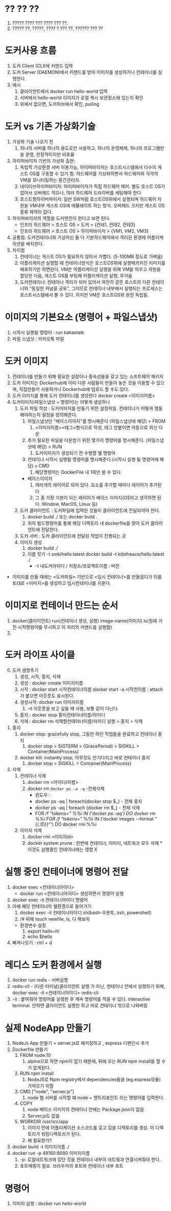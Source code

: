 # ?? ?? ??
1. ????? ???? ??? ???? ??? ??.
2. ????? ??, ?????, ???? ? ??? ??, ?????? ??? ??

# 도커사용 흐름
1. 도커 Client (CLI)에 커맨드 입력
2. 도커 Server (DAEMON)에서 커맨드를 받아 이미지를 생성하거나 컨테이너를 실행한다.
3. 예시
    1. 클라이언트에서 docker run hello-world 입력
    2. 서버에서 hello-world 이미지가 로컬 캐시 보관장소에 있는지 확인
    3. 위에서 없으면, 도커허브에서 확인, pulling

# 도커 vs 기존 가상화기술
1. 가상화 기술 나오기 전
    1. 하나의 서버를 하나의 용도로만 사용하고, 하나의 운영체제, 하나의 프로그램만을 운영, 안정적이지만 비효율
2. 하이퍼바이저 기반의 가상화 출현:
    1. 독립적 가상환경 서버 이용가능, 하이퍼바이저는 호스트시스템에서 다수의 게스트 OS를 구동할 수 있기 함.
       하드웨어를 가상화하면서 하드웨어와 각각의 VM을 모니터링하는 중간관리자.
    2. 네이티브하이퍼바이저: 하이퍼바이저가 직접 하드웨어 제어. 별도 호스트 OS가 없어서 오버헤드 적으나, 여러 하드웨어 드라이버를 세팅해야 한다
    3. 호스트형하이버파이저: 일반 SW처럼 호스트OS위에서 실행되며 하드웨어 자원을 VM내부 게스트 OS에 에뮬레이트 하는 방식. 오버헤드 크지만 게스트 OS종류 제약이 없다.
3. 하이퍼바이저의 역할을 도커엔진이 한다고 보면 된다.
    - 인프라 하드웨어 > 호스트 OS > 도커 > {컨테1, 컨테2, 컨테3}
    - 인프라 하드웨어 > 호스트 OS > 하이퍼바이저 > {VM1, VM2, VM3}
4. 공통점: 도커컨테이너와 가상머신 둘 다 기본하드웨어에서 격리된 환경에 어플리케이션을 배치한다.
5. 차이점
    1. 컨테이너는 게스트 OS가 필요하지 않아서 가볍다. (5-100MB 정도로 가벼움)
    2. 어플리케이션 실행할 떄 컨테이너방식은 호스트OS위에 실행패키지인 이미지를 배포하기만 하면된다.
       VM은 어플리케이션 실행을 위해 VM을 띄우고 자원을 할당한 다음, 게스트 OS를 부팅해 어플리케이션 실행, 무거움
    3. 도커컨테이너: 컨테이너 격리가 되어 있어서 여전히 같은 호스트의 다른 컨테이너와 "동일한 커널을 공유", 그러므로 컨테이너 내부에서 실행되는 프로세스는 호스트시스템에서 볼 수 있다. 하지만 VM은 호스트OS와 완전 독립됨.

# 이미지의 기본요소 (명령어 + 파일스냅샷)
1. 시작시 실행될 명령어 : run kakaotalk
2. 파일 스냅샷 : 카카오톡 파일

# 도커 이미지
1. 컨테이너를 만들기 위해 필요한 설정이나 종속성들을 갖고 있는 소프트웨어 패키지
2. 도커 이미지는 Dockerhub에 이미 다른 사람들이 만들어 놓은 것을 이용할 수 있으며, 직접만들어 사용하거나 Dockerhub에 업로드 할 수도 있다.
3. 도커 이미지를 통해 도커 컨테이너를 생성한다
   docker create <이미지이름>
4. 도커이미지(파일스냅샷 + 명령어)는 어떻게 생성하나
   1. 도커 파일 작성 : 도커이미지를 만들기 위한 설정파일. 컨테이너가 어떻게 행동해야하는지 설정을 정의해준다.
      1. 파일스냅샷인 "베이스이미지"를 명시해준다 (파일스냅샷에 해당) > FROM
         1. <이미지이름><태그>형식으로 작성, 태그 안붙이면 자동으로 최신 다운
      2. 추가 필요한 파일을 다운받기 위한 몇가지 명령어를 명시해준다. (파일스냅샷에 해당) > RUN
         1. 도커이미지가 생성되기 전 수행할 쉘 명령어
      3. 컨테이너 시작시 실행될 명령어를 명시해준다.(시작시 실행 될 명령어에 해당) > CMD
         1. 해당명령어는 DockerFile 내 1회만 쓸 수 있다.
      * 베이스이미지
        1) 여러개의 레이어로 되어 있다. 요소를 추가할 때마다 레이어가 추가된다
        2) 그 중 가장 기본이 되는 레이어가 베이스 이미지(OS라고 생각하면 된다. Window, MacOS, Linux 등)
   2. 도커 클라이언트 : 도커파일에 입력된 것들이 클라이언트에 전달되어야 한다.
      1. docker build ./  또는 docker build .
      2. 위의 빌드명령어를 통해 해당 디렉토리 내 dockerfile을 찾아 도커 클라이언트에 전달한다.
   3. 도커 서버 : 도커 클라이언트에 전달된 작업이 진행되는 곳
   4. 이미지 생성
      1. docker build ./
      2. 이름 짓기 -t smk/hello:latest   docker build -t kdstheace/hello:latest ./
         * -t 내도커아이디 / 저장소/프로젝트이름 : 버전
   
  * 이미지를 만들 때에는 <도커파일> 기반으로 <임시 컨테이너>를 만들었다가 이를 토대로 <이미지>를 생성하고 임시컨테이너를 지운다.

# 이미지로 컨테이너 만드는 순서
   1. docker(클라이언트) run(컨테이너 생성, 실행) image-name(이미지) ls(원래 가진 시작명령어를 무시하고 이 자리의 커맨드를 실행함)
   2. 

# 도커 라이프 사이클
   0. 도커 생명주기
      1. 생성, 시작, 중지, 삭제
      2. 생성 : docker create 이미지이름
      3. 시작 : docker start 시작컨테이너이름
         docker start -a 시작컨이름 : attach가 붙으면 아웃풋도 표시된다.
      4. 생성시작: docker run 이미지이름
         1. -it 아웃풋을 보고 싶을 때 사용, 보통 같이 다닌다.
      5. 중지 : docker stop 중지컨테이너이름/아이디
      6. 삭제 : docker rm 삭제할컨테이너이름/아이디
   실행 > 중지 > 삭제
   1. 중지
      1. docker stop: gracefully stop, 그동안 하던 작업들을 완료하고 컨테이너 중지
         1. docker stop > SIGTERM > (GracePeriod) > SIGKILL > Container(MainProcess)
      2. docker kill: instantly stop, 아무것도 안기다리고 바로 컨테이너 중지
         1. docker stop >                           SIGKILL > Container(MainProcess)
   2. 삭제
      1. 컨테이너 삭제
         1. docker rm <아이디/이름>
         2. docker rm `docker ps -a -q`  -전체삭제
            * 윈도우 : 
            * docker ps -aq | foreach{docker stop $_} - 전체 중지
            * docker ps -aq | foreach {docker rm $_} - 전체 삭제
            * FOR /f "tokens=*" %%i IN ('docker ps -aq') DO docker rm %%i
              FOR /f "tokens=*" %%i IN ('docker images --format "{{.ID}}"') DO docker rmi %%i
      2. 이미지 삭제
         1. docker rmi <이미지id>
         2. docker system prune : 한번에 컨테이너, 이미지, 네트워크 모두 삭제 * 이것도 실행중인 컨테이너에는 영향 X
# 실행 중인 컨테이너에 명령어 전달
   1. docker exec <컨테이너아이디>
      * docker run <컨테이너아이디> 생성하면서 명령어 실행
   2. docker exec -it 컨테이너아이디 명령어
   3. 아예 해당 컨테이너의 쉘환경으로 들어가기
      1. docker exec -it 컨테이너아이디 sh(bash-우분투, zsh, powershell)
      2. /# 뒤에 touch newfile, ls, 다 해보자
      * 환경변수 설정
        1. export hello=hi
        2. echo $hello
   4. 빠져나오기 : ctrl + d

# 레디스 도커 환경에서 실행
1. docker run redis - 서버실행
2. redis-cli - (다른 터미널)클라이언트 실행
   가 아닌, 컨테이너 안에서 실행하기 위해, docker exec -it <컨테이너아이디> redis-cli
3. -it : 붙여줘야 명령어를 실행한 후 계속 명령어를 적을 수 있다. 
   interactive terminal. 안하면 클라이언트 실행만 하고 바로 컨테이너 밖으로 나와버림


# 실제 NodeApp 만들기
1. NodeJs App 만들기 = server.js로 패키징하고 , express 디펜던시 추가
2. Dockerfile 만들기
   1. FROM node:10
      1. alpine으로 하면 npm이 없기 때문에, 뒤에 오는 RUN npm install을 할 수가 없게된다.
   2. RUN npm install
      1. NodeJS로 Npm registry에서 dependencies들을 (eg.express모듈) 가져오기 위함
   3. CMD ["node", "server.js"]
      1. node 웹 서버를 시작할 떄 node + 엔트리포인트 라는 명령어를 입력한다.
   4. COPY
      1. node 베이스 이미지의 컨테이너 안에는 Package.json이 없음
      2. Server.js도 없음
   5. WORKDIR /usr/src/app
      1. 이미지 안에 어플리케이션 소스코드를 갖고 있을 디렉토리를 생성. 이 디렉토리가 워킹디렉토리가 된다.
      2. 왜 필요한가? 
3. docker build -t 이미지이름 ./
4. docker run -p 49160:8080 이미지이름
   1. -p: 로컬네트워크에 있던 것을 컨테이너 내부의 네트웤과 연결시켜줘야 한다.
   2. 포트매핑이 필요. 브라우저의 포트와 컨테이너 내부 포트
# 명령어
1. 이미지 실행 : docker run hello-world

